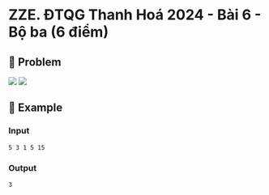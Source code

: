 # ZZE. ĐTQG Thanh Hoá 2024 - Bài 6 - Bộ ba (6 điểm)

## 📖 Problem

![](https://espresso.codeforces.com/54dcb7b5da10ced5d1d3c8c8a58a726e34eb1bfd.png)
![](https://espresso.codeforces.com/abc85659e48c0335908713ee6b2b95ccb8fc67b6.png)


## 🧠 Example

### Input

```text
5 3 1 5 15
```

### Output

```text
3
```


